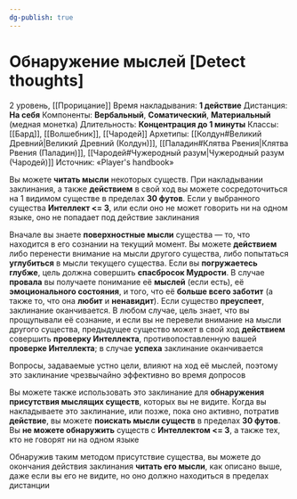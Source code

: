 ```yaml
---
dg-publish: true
---
```

# Обнаружение мыслей [Detect thoughts]
2 уровень, [[Прорицание]]
Время накладывания: **1 действие**
Дистанция: **На себя**
Компоненты: **Вербальный**, **Соматический**, **Материальный** (медная монетка)
Длительность: **Концентрация до 1 минуты**
Классы: [[Бард]], [[Волшебник]], [[Чародей]]
Архетипы: [[Колдун#Великий Древний|Великий Древний (Колдун)]], [[Паладин#Клятва Рвения|Клятва Рвения (Паладин)]], [[Чародей#Чужеродный разум|Чужеродный разум (Чародей)]]
Источник: «Player's handbook»

Вы можете **читать мысли** некоторых существ. При накладывании заклинания, а также **действием** в свой ход вы можете сосредоточиться на 1 видимом существе в пределах **30 футов**. Если у выбранного существа **Интеллект <= 3**, или если оно не может говорить ни на одном языке, оно не попадает под действие заклинания

Вначале вы знаете **поверхностные мысли** существа — то, что находится в его сознании на текущий момент. Вы можете **действием** либо перенести внимание на мысли другого существа, либо попытаться **углубиться** в мысли текущего существа. Если вы **погружаетесь глубже**, цель должна совершить **спасбросок Мудрости**. В случае **провала** вы получаете понимание её **мыслей** (если есть), её **эмоционального состояния**, и того, что её **больше всего заботит** (а также то, что она **любит** и **ненавидит**). Если существо **преуспеет**, заклинание оканчивается. В любом случае, цель знает, что вы прощупывали её сознание, и если вы не перевели внимание на мысли другого существа, предыдущее существо может в свой ход **действием** совершить **проверку Интеллекта**, противопоставленную вашей **проверке Интеллекта**; в случае **успеха** заклинание оканчивается

Вопросы, задаваемые устно цели, влияют на ход её мыслей, поэтому это заклинание чрезвычайно эффективно во время допросов

Вы можете также использовать это заклинание для **обнаружения присутствия мыслящих существ**, которых вы не видите. Когда вы накладываете это заклинание, или позже, пока оно активно, потратив **действие**, вы можете **поискать мысли существ** в пределах **30 футов**. Вы **не можете обнаружить** существ с **Интеллектом <= 3**, а также тех, кто не говорят ни на одном языке

Обнаружив таким методом присутствие существа, вы можете до окончания действия заклинания **читать его мысли**, как описано выше, даже если вы его не видите, но оно должно находиться в пределах дистанции